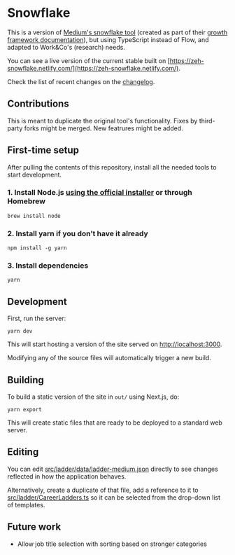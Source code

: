 # Snowflake

This is a version of [Medium's snowflake tool](https://github.com/Medium/snowflake) (created as part of their [growth framework documentation](https://medium.com/s/engineering-growth-framework)), but using TypeScript instead of Flow, and adapted to Work&Co's (research) needs.

You can see a live version of the current stable built on [https://zeh-snowflake.netlify.com/](https://zeh-snowflake.netlify.com/).

Check the list of recent changes on the [changelog](CHANGELOG.md).

## Contributions

This is meant to duplicate the original tool's functionality. Fixes by third-party forks might be merged. New featrures might be added.

## First-time setup

After pulling the contents of this repository, install all the needed tools to start development.

### 1. Install Node.js [using the official installer](https://nodejs.org/en/) or through Homebrew

```shell
brew install node
```

### 2. Install yarn if you don’t have it already

```shell
npm install -g yarn
```

### 3. Install dependencies

```shell
yarn
```

## Development

First, run the server:

```shell
yarn dev
```

This will start hosting a version of the site served on [http://localhost:3000](http://localhost:3000).

Modifying any of the source files will automatically trigger a new build.

## Building

To build a static version of the site in `out/` using Next.js, do:

```shell
yarn export
```

This will create static files that are ready to be deployed to a standard web server.

## Editing

You can edit [src/ladder/data/ladder-medium.json](/src/ladder/data/ladder-medium.json) directly to see changes reflected in how the application behaves.

Alternatively, create a duplicate of that file, add a reference to it to [src/ladder/CareerLadders.ts](src/ladder/CareerLadders.ts) so it can be selected from the drop-down list of templates.

## Future work

* Allow job title selection with sorting based on stronger categories
